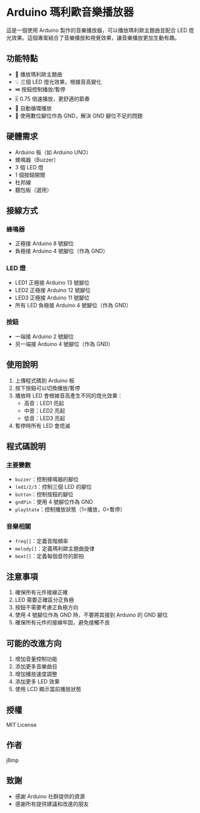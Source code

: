 # Arduino 瑪利歐音樂播放器

這是一個使用 Arduino 製作的音樂播放器，可以播放瑪利歐主題曲並配合 LED 燈光效果。這個專案結合了音樂播放和視覺效果，讓音樂播放更加生動有趣。

## 功能特點

- 🎵 播放瑪利歐主題曲
- 💡 三個 LED 燈光效果，根據音高變化
- ⏯️ 按鈕控制播放/暫停
- 🎚️ 0.75 倍速播放，更舒適的節奏
- 🔄 自動循環播放
- 🔌 使用數位腳位作為 GND，解決 GND 腳位不足的問題

## 硬體需求

- Arduino 板（如 Arduino UNO）
- 蜂鳴器（Buzzer）
- 3 個 LED 燈
- 1 個按鈕開關
- 杜邦線
- 麵包板（選用）

## 接線方式

### 蜂鳴器
- 正極接 Arduino 8 號腳位
- 負極接 Arduino 4 號腳位（作為 GND）

### LED 燈
- LED1 正極接 Arduino 13 號腳位
- LED2 正極接 Arduino 12 號腳位
- LED3 正極接 Arduino 11 號腳位
- 所有 LED 負極接 Arduino 4 號腳位（作為 GND）

### 按鈕
- 一端接 Arduino 2 號腳位
- 另一端接 Arduino 4 號腳位（作為 GND）

## 使用說明

1. 上傳程式碼到 Arduino 板
2. 按下按鈕可以切換播放/暫停
3. 播放時 LED 會根據音高產生不同的燈光效果：
   - 高音：LED1 亮起
   - 中音：LED2 亮起
   - 低音：LED3 亮起
4. 暫停時所有 LED 會熄滅

## 程式碼說明

### 主要變數
- `buzzer`：控制蜂鳴器的腳位
- `led1/2/3`：控制三個 LED 的腳位
- `button`：控制按鈕的腳位
- `gndPin`：使用 4 號腳位作為 GND
- `playState`：控制播放狀態（1=播放，0=暫停）

### 音樂相關
- `freq[]`：定義音階頻率
- `melody[]`：定義瑪利歐主題曲旋律
- `beat[]`：定義每個音符的節拍

## 注意事項

1. 確保所有元件接線正確
2. LED 需要正確區分正負極
3. 按鈕不需要考慮正負極方向
4. 使用 4 號腳位作為 GND 時，不要將其接到 Arduino 的 GND 腳位
5. 確保所有元件的接線牢固，避免接觸不良

## 可能的改進方向

1. 增加音量控制功能
2. 添加更多音樂曲目
3. 增加播放速度調整
4. 添加更多 LED 效果
5. 使用 LCD 顯示當前播放狀態

## 授權

MIT License

## 作者

j6mp

## 致謝

- 感謝 Arduino 社群提供的資源
- 感謝所有提供建議和改進的朋友
